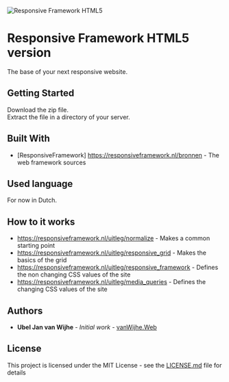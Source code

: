 ![Responsive Framework HTML5](https://www.responsiveframework.nl/afbeeldingen/logo/responsive_framework_html5.github.png)
# Responsive Framework HTML5 version

The base of your next responsive website.

## Getting Started

Download the zip file.   
Extract the file in a directory of your server.  

## Built With

* [ResponsiveFramework] https://responsiveframework.nl/bronnen - The web framework sources

## Used language

For now in Dutch.

## How to it works

* https://responsiveframework.nl/uitleg/normalize - Makes a common starting point  
* https://responsiveframework.nl/uitleg/responsive_grid - Makes the basics of the grid
* https://responsiveframework.nl/uitleg/responsive_framework - Defines the non changing CSS values of the site
* https://responsiveframework.nl/uitleg/media_queries - Defines the changing CSS values of the site


## Authors

* **Ubel Jan van Wijhe** - *Initial work* - [vanWijhe.Web](https://www.vanwijheweb.nl)

## License

This project is licensed under the MIT License - see the [LICENSE.md](LICENSE.md) file for details
